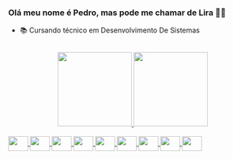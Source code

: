 ### Olá meu nome é Pedro, mas pode me chamar de Lira 🐱‍👤

- 📚 Cursando técnico em Desenvolvimento De Sistemas 

##

<div align="center">
  <a href="https://github.com/LiR4">
  <img height="150em" src="https://github-readme-stats.vercel.app/api?username=LiR4&show_icons=true&theme=discord_old_blurple&include_all_commits=true&count_private=true"/>
  <img height="150em" src="https://github-readme-stats.vercel.app/api/top-langs/?username=LiR4&layout=compact&langs_count=7&theme=discord_old_blurple"/>
</div>
  
 <div style="display: inline_block"><br>
    <img align="center" height="30" width="40" src="https://cdn.jsdelivr.net/gh/devicons/devicon/icons/windows8/windows8-original.svg" />
    <img align="center" height="30" width="40" src="https://cdn.jsdelivr.net/gh/devicons/devicon/icons/linux/linux-original.svg" />
    <img align="center" height="30" width="40" src="https://cdn.jsdelivr.net/gh/devicons/devicon/icons/vscode/vscode-original.svg" />
    <img align="center" height="30" width="40" src="https://cdn.jsdelivr.net/gh/devicons/devicon/icons/html5/html5-plain-wordmark.svg" />
    <img align="center" height="30" width="40" src="https://cdn.jsdelivr.net/gh/devicons/devicon/icons/css3/css3-plain-wordmark.svg" />
    <img align="center" height="30" width="40" src="https://cdn.jsdelivr.net/gh/devicons/devicon/icons/python/python-original.svg" />
    <img align="center" height="30" width="40" src="https://cdn.jsdelivr.net/gh/devicons/devicon/icons/javascript/javascript-plain.svg" />
    <img align="center" height="30" width="40" src="https://cdn.jsdelivr.net/gh/devicons/devicon/icons/react/react-original.svg" />
    <img align="center" height="30" width="40" src="https://cdn.jsdelivr.net/gh/devicons/devicon/icons/mysql/mysql-original-wordmark.svg" />
 </div>
  
##
